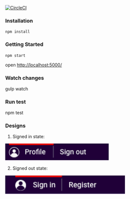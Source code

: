 [![CircleCI](https://circleci.com/gh/uktrade/dit-pattern-library/tree/master.svg?style=svg)](https://circleci.com/gh/uktrade/dit-pattern-library/tree/master)


### Installation

    npm install

### Getting Started

    npm start


open <http://localhost:5000/>

### Watch changes

   gulp watch

### Run test

   npm test


### Designs

1. Signed in state:

![](docs/images/signed-in-state.png)


2. Signed out state:

![](docs/images/signed-out-state.png)
